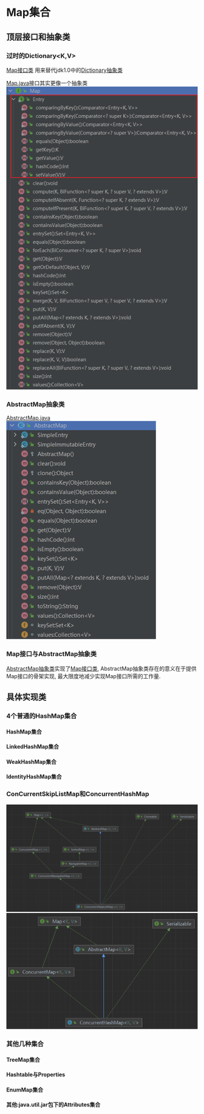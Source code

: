 # Map集合


## 顶层接口和抽象类

### 过时的Dictionary<K,V>

[Map接口类](src/java/util/Map.java) 用来替代jdk1.0中的[Dictionary抽象类](src/java/util/Dictionary.java)<br>

[Map.java](src/java/util/Map.java)接口其实更像一个抽象类<br>
![Map接口类](.jcf-map_images/476b837c.png)


### AbstractMap抽象类
[AbstractMap.java](src/java/util/AbstractMap.java)
![AbstractMap抽象类](.jcf-map_images/94beb45b.png)


### Map接口与AbstractMap抽象类

[AbstractMap抽象类](src/java/util/AbstractMap.java)实现了[Map接口类](src/java/util/Map.java), AbstractMap抽象类存在的意义在于提供Map接口的骨架实现, 最大限度地减少实现Map接口所需的工作量.

## 具体实现类

### 4个普通的HashMap集合

#### HashMap集合

#### LinkedHashMap集合

#### WeakHashMap集合

#### IdentityHashMap集合

### ConCurrentSkipListMap和ConcurrentHashMap

![ConcurrentSkipListMap](.jcf-map_images/109233ab.png)<br>
![ConcurrentHashMap](.jcf-map_images/87612b34.png)

### 其他几种集合

#### TreeMap集合

#### Hashtable与Properties

#### EnumMap集合

#### 其他:java.util.jar包下的Attributes集合



